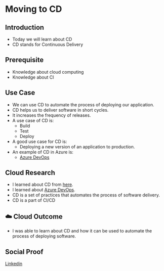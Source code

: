 # Moving to CD

## Introduction

- Today we will learn about CD
- CD stands for Continuous Delivery

## Prerequisite

- Knowledge about cloud computing
- Knowledge about CI

## Use Case

- We can use CD to automate the process of deploying our application.
- CD helps us to deliver software in short cycles.
- It increases the frequency of releases.
- A use case of CD is:
  - Build
  - Test
  - Deploy
- A good use case for CD is:
  - Deploying a new version of an application to production.
- An example of CD in Azure is:
  - [Azure DevOps](https://azure.microsoft.com/en-us/services/devops/)

## Cloud Research

- I learned about CD from [here](https://www.redhat.com/en/topics/devops/what-is-ci-cd).
- I learned about [Azure DevOps](https://azure.microsoft.com/en-us/services/devops/).
- CD is a set of practices that automates the process of software delivery.
- CD is a part of CI/CD

## ☁️ Cloud Outcome

- I was able to learn about CD and how it can be used to automate the process of deploying software.

## Social Proof

[Linkedin](https://www.linkedin.com/feed/update/urn:li:share:7105606592573689856/)